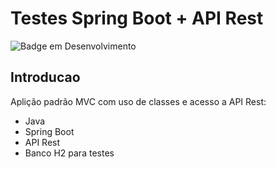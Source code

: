 # Testes Spring Boot + API Rest
![Badge em Desenvolvimento](https://img.shields.io/static/v1?label=STATUS&message=FINALIZADO&color=GREEN&style=for-the-badge)
## Introducao
Aplição padrão MVC com uso de classes e acesso a API Rest:
* Java
* Spring Boot
* API Rest
* Banco H2 para testes
